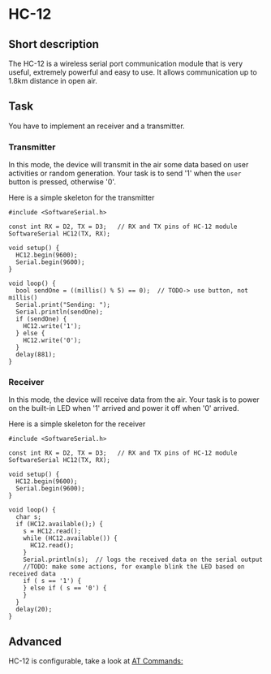 # HC-12

## Short description
The HC-12 is a wireless serial port communication module that is very useful, extremely powerful and easy to use. It allows communication up to 1.8km distance in open air.

## Task

You have to implement an receiver and a transmitter.

### Transmitter
In this mode, the device will transmit in the air some data based on user activities or random generation. Your task is to send '1' when the `user` button is pressed, otherwise '0'.

Here is a simple skeleton for the transmitter
```
#include <SoftwareSerial.h>

const int RX = D2, TX = D3;   // RX and TX pins of HC-12 module
SoftwareSerial HC12(TX, RX);

void setup() {
  HC12.begin(9600);
  Serial.begin(9600);
}

void loop() {
  bool sendOne = ((millis() % 5) == 0);  // TODO-> use button, not millis()
  Serial.print("Sending: ");
  Serial.println(sendOne);
  if (sendOne) {
    HC12.write('1');
  } else {
    HC12.write('0');
  }
  delay(881);
}

```

### Receiver
In this mode, the device will receive data from the air. Your task is to power on the built-in LED when '1' arrived and power it off when '0' arrived.

Here is a simple skeleton for the receiver

```
#include <SoftwareSerial.h>

const int RX = D2, TX = D3;   // RX and TX pins of HC-12 module
SoftwareSerial HC12(TX, RX);

void setup() {
  HC12.begin(9600);
  Serial.begin(9600);
}

void loop() {
  char s;
  if (HC12.available();) {
    s = HC12.read();
    while (HC12.available()) {
      HC12.read();
    }
    Serial.println(s);  // logs the received data on the serial output
    //TODO: make some actions, for example blink the LED based on received data
    if ( s == '1') {
    } else if ( s == '0') {
    }
  }
  delay(20);
}
```

## Advanced
HC-12 is configurable, take a look at [AT Commands:](https://howtomechatronics.com/tutorials/arduino/arduino-and-hc-12-long-range-wireless-communication-module)
